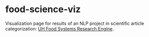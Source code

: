 # food-science-viz
Visualization page for results of an NLP project in scientific article categorization: [UH Food Systems Research Engine](https://food-science-viz.ew.r.appspot.com/dashboard).
